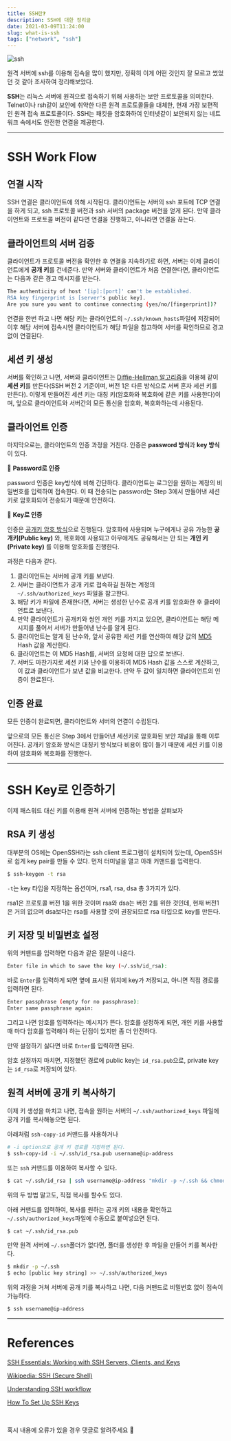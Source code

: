 ```yaml
---
title: SSH란❓
description: SSH에 대한 정리글
date: 2021-03-09T11:24:00
slug: what-is-ssh
tags: ["network", "ssh"]
---
```


![ssh](ssh.png)

원격 서버에 ssh를 이용해 접속을 많이 했지만, 정확히 이게 어떤 것인지 잘 모르고 썼었던 것 같아 조사하여 정리해보았다.

**SSH**는 리눅스 서버에 원격으로 접속하기 위해 사용하는 보안 프로토콜을 의미한다. Telnet이나 rsh같이 보안에 취약한 다른 원격 프로토콜들을 대체한, 현재 가장 보편적인 원격 접속 프로토콜이다. SSH는 패킷을 암호화하여 인터넷같이 보안되지 않는 네트워크 속에서도 안전한 연결을 제공한다.

<hr>

# **SSH Work Flow**

## **연결 시작**

SSH 연결은 클라이언트에 의해 시작된다. 클라이언트는 서버의 ssh 포트에 TCP 연결을 하게 되고, ssh 프로토콜 버전과 ssh 서버의 package 버전을 얻게 된다. 만약 클라이언트와 프로토콜 버전이 같다면 연결을 진행하고, 아니라면 연결을 끊는다.

## **클라이언트의 서버 검증**

클라이언트가 프로토콜 버전을 확인한 후 연결을 지속하기로 하면, 서버는 이제 클라이언트에게 **공개 키**를 건네준다. 만약 서버와 클라이언트가 처음 연결한다면, 클라이언트는 다음과 같은 경고 메시지를 받는다.

```bash
The authenticity of host '[ip]:[port]' can't be established.
RSA key fingerprint is [server's public key].
Are you sure you want to continue connecting (yes/no/[fingerprint])?
```

연결을 한번 하고 나면 해당 키는 클라이언트의 `~/.ssh/known_hosts`파일에 저장되어 이후 해당 서버에 접속시엔 클라이언트가 해당 파일을 참고하여 서버를 확인하므로 경고 없이 연결된다.

## **세션 키 생성**

서버를 확인하고 나면, 서버와 클라이언트는 [Diffie-Hellman 알고리즘](https://ko.wikipedia.org/wiki/%EB%94%94%ED%94%BC-%ED%97%AC%EB%A8%BC_%ED%82%A4_%EA%B5%90%ED%99%98)을 이용해 같이 **세션 키**를 만든다(SSH 버전 2 기준이며, 버전 1은 다른 방식으로 서버 혼자 세션 키를 만든다). 이렇게 만들어진 세션 키는 대칭 키(암호화와 복호화에 같은 키를 사용한다)이며, 앞으로 클라이언트와 서버간의 모든 통신을 암호화, 복호화하는데 사용된다.

## **클라이언트 인증**

마지막으로는, 클라이언트의 인증 과정을 거친다. 인증은 **password 방식**과 **key 방식**이 있다.

🔢 **Password로 인증**

password 인증은 key방식에 비해 간단하다. 클라이언트는 로그인을 원하는 계정의 비밀번호를 입력하여 접속한다. 이 때 전송되는 password는 Step 3에서 만들어낸 세션 키로 암호화되어 전송되기 때문에 안전하다.

🔑 **Key로 인증**

인증은 [공개키 암호 방식](https://ko.wikipedia.org/wiki/%EA%B3%B5%EA%B0%9C_%ED%82%A4_%EC%95%94%ED%98%B8_%EB%B0%A9%EC%8B%9D)으로 진행된다. 암호화에 사용되며 누구에게나 공유 가능한 **공개키(Public key)** 와, 복호화에 사용되고 아무에게도 공유해서는 안 되는 **개인 키(Private key)** 를 이용해 암호화를 진행한다.

과정은 다음과 같다.

1. 클라이언트는 서버에 공개 키를 보낸다.
2. 서버는 클라이언트가 공개 키로 접속하길 원하는 계정의 `~/.ssh/authorized_keys` 파일을 참고한다.
3. 해당 키가 파일에 존재한다면, 서버는 생성한 난수로 공개 키를 암호화한 후 클라이언트로 보낸다.
4. 만약 클라이언트가 공개키와 쌍인 개인 키를 가지고 있으면, 클라이언트는 해당 메시지를 풀어서 서버가 만들어낸 난수를 알게 된다.
5. 클라이언트는 알게 된 난수와, 앞서 공유한 세션 키를 연산하여 해당 값의 [MD5](https://ko.wikipedia.org/wiki/MD5) Hash 값을 계산한다.
6. 클라이언트는 이 MD5 Hash를, 서버의 요청에 대한 답으로 보낸다.
7. 서버도 마찬가지로 세션 키와 난수를 이용하여 MD5 Hash 값을 스스로 계산하고, 이 값과 클라이언트가 보낸 값을 비교한다. 만약 두 값이 일치하면 클라이언트의 인증이 완료된다.

## **인증 완료**

모든 인증이 완료되면, 클라이언트와 서버의 연결이 수립된다.

앞으로의 모든 통신은 Step 3에서 만들어낸 세션키로 암호화된 보안 채널을 통해 이루어진다. 공개키 암호화 방식은 대칭키 방식보다 비용이 많이 들기 때문에 세션 키를 이용하여 암호화와 복호화를 진행한다.

<hr>

# **SSH Key로 인증하기**

이제 패스워드 대신 키를 이용해 원격 서버에 인증하는 방법을 살펴보자

## **RSA 키 생성**

대부분의 OS에는 OpenSSH라는 ssh client 프로그램이 설치되어 있는데, OpenSSH로 쉽게 key pair를 만들 수 있다. 먼저 터미널을 열고 아래 커맨드를 입력한다.

```bash
$ ssh-keygen -t rsa
```

`-t`는 key 타입을 지정하는 옵션이며, rsa1, rsa, dsa 총 3가지가 있다.

rsa1은 프로토콜 버전 1을 위한 것이며 rsa와 dsa는 버전 2를 위한 것인데, 현재 버전1은 거의 없으며 dsa보다는 rsa를 사용할 것이 권장되므로 rsa 타입으로 key를 만든다.

## **키 저장 및 비밀번호 설정**

위의 커맨드를 입력하면 다음과 같은 질문이 나온다.

```bash
Enter file in which to save the key (~/.ssh/id_rsa):
```

바로 `Enter`를 입력하게 되면 옆에 표시된 위치에 key가 저장되고, 아니면 직접 경로를 입력하면 된다.

```bash
Enter passphrase (empty for no passphrase):
Enter same passphrase again:
```

그리고 나면 암호를 입력하라는 메시지가 뜬다. 암호를 설정하게 되면, 개인 키를 사용할 때 마다 암호를 입력해야 하는 단점이 있지만 좀 더 안전하다.

만약 설정하기 싫다면 바로 `Enter`를 입력하면 된다.

암호 설정까지 마치면, 지정했던 경로에 public key는 `id_rsa.pub`으로, private key는 `id_rsa`로 저장되어 있다.

## **원격 서버에 공개 키 복사하기**

이제 키 생성을 마치고 나면, 접속을 원하는 서버의 `~/.ssh/authorized_keys` 파일에 공개 키를 복사해놓으면 된다.

아래처럼 `ssh-copy-id` 커맨드를 사용하거나

```bash
# -i option으로 공개 키 경로를 지정하면 된다.
$ ssh-copy-id -i ~/.ssh/id_rsa.pub username@ip-address
```

또는 `ssh` 커맨드를 이용하여 복사할 수 있다.

```bash
$ cat ~/.ssh/id_rsa | ssh username@ip-address "mkdir -p ~/.ssh && chmod 700 ~/.ssh && cat >>  ~/.ssh/authorized_keys"
```

위의 두 방법 말고도, 직접 복사를 할수도 있다.

아래 커맨드를 입력하여, 복사를 원하는 공개 키의 내용을 확인하고 `~/.ssh/authorized_keys`파일에 수동으로 붙여넣으면 된다.

```bash
$ cat ~/.ssh/id_rsa.pub
```

만약 원격 서버에 `~/.ssh`폴더가 없다면, 폴더를 생성한 후 파일을 만들어 키를 복사한다.

```bash
$ mkdir -p ~/.ssh
$ echo [public key string] >> ~/.ssh/authorized_keys
```

위의 과정을 거쳐 서버에 공개 키를 복사하고 나면, 다음 커맨드로 비밀번호 없이 접속이 가능하다.

```bash
$ ssh username@ip-address
```

<hr>

# **References**

[SSH Essentials: Working with SSH Servers, Clients, and Keys](https://www.digitalocean.com/community/tutorials/ssh-essentials-working-with-ssh-servers-clients-and-keys)

[Wikipedia: SSH (Secure Shell)](<https://en.wikipedia.org/wiki/SSH_(Secure_Shell)>)

[Understanding SSH workflow](https://medium.com/@Magical_Mudit/understanding-ssh-workflow-66a0e8d4bf65#:~:text=SSH%20protocol%20uses%20symmetric%20encryption,to%20encrypt%20all%20the%20communication)

[How To Set Up SSH Keys](https://www.digitalocean.com/community/tutorials/how-to-set-up-ssh-keys-2#step-two%E2%80%94store-the-keys-and-passphrase)

<br>

혹시 내용에 오류가 있을 경우 댓글로 알려주세요 🙂
